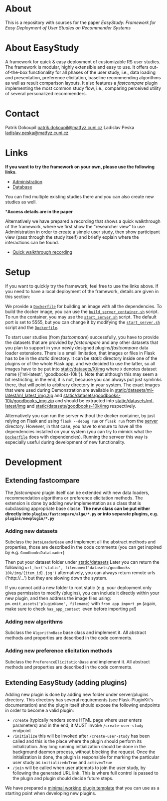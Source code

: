 # About
This is a repository with sources for the paper *EasyStudy: Framework for Easy Deployment of User Studies on Recommender Systems*

# About EasyStudy
A framework for quick & easy deployment of customizable RS user studies. The framework is modular, highly extensible and easy to use. It offers out-of-the-box functionality for all phases of the user study, i.e., data loading and presentation, preference elicitation, baseline recommending algorithms as well as result comparison layouts. It also features a  *fastcompare* plugin implementing the most common study flow, i.e., comparing perceived utility of several personalized recommenders.

# Contact
Patrik Dokoupil patrik.dokoupil@matfyz.cuni.cz
Ladislav Peska ladislav.peska@matfyz.cuni.cz

# Links
**If you want to try the framework on your own, please use the following links**.
- [Administration](https://tinyurl.com/EasyStudyAdmin)
- [Database](https://tinyurl.com/EasyStudyDb)

You can find multiple existing studies there and you can also create new studies as well.<br>

***Access details are in the paper**

Alternatively we have prepared a recording that shows a quick walkthrough of the framework, where we first show the "researcher view" to use Administration in order to create a simple user study, then show participant view (pass through the study itself) and briefly explain where the interactions can be found.
- [Quick walkthrough recording](https://tinyurl.com/EasyStudyDemo)


# Setup
If you want to quickly try the framework, feel free to use the links above. If you need to have a local deployment of the framework, details are given in this section:

We provide a [`Dockerfile`](./server/Dockerfile) for building an image with all the dependencies. To build the docker image, you can use the [`build_server_container.sh`](./server/build_server_container.sh) script.
To run the container, you may use the [`start_server.sh`](./server/start_server.sh) script. The default port is set to 5555, but you can change it by modifying the [`start_server.sh`](./server/start_server.sh) script and the [`Dockerfile`](./server/Dockerfile).

To start user studies (from *fastcompare*) successfully, you have to provide the datasets that are provided by *fastcompare* and any other datasets that you plan to support in your newly designed plugins/*fastcompare* data loader extensions. There is a small limitation, that images or files in Flask has to be in the *static* directory. It can be *static* directory inside one of the plugins or of the whole Flask app, and we decided to use the latter, so all images have to be put into [static/datasets/X/img](./server/static/datasets/X) where `X` denotes dataset name ({'ml-latest', 'goodbooks-10k'}). Note that although this may seem a bit restricting, in the end, it is not, because you can always put just symlinks there, that will point to arbitrary directory in your system. The exact images that were used during Demonstration are available in [static/datasets/ml-latest/ml_latest_img.zip](./server/static/datasets/ml-latest/ml_latest_img.zip) and [static/datasets/goodbooks-10k/goodbooks_img.zip](./server/static/datasets/goodbooks-10k/goodbooks_img.zip) and should be extracted into [static/datasets/ml-latest/img](./server/static/datasets/ml-latest/img) and [static/datasets/goodbooks-10k/img](./server/static/datasets/goodbooks-10k/img) respectively.

Alternatively you can run the server without the docker container, by just relying on Flask and using `flask --debug run` or `flask run` from the [server](./server/) directory. However, in that case, you have to ensure to have all the dependencies installed on your system (you can try to mimick what the [`Dockerfile`](./server/Dockerfile) does with dependencies). Running the serveer this way is especially useful during development of new functionality.



# Development
## Extending fastcompare
The *fastcompare* plugin itself can be extended with new data loaders, recommendation algorithms or preference elicitation methods. The extension is done by adding new implementation as a class that is subclassing appropriate base classe. **The new class can be put either directly into `plugins/fastcompare/algo/*.py` or into separate plugins, e.g. `plugins/newplugin/*.py`**
### Adding new datasets
Subclass the `DataLoaderBase` and implement all the abstract methods and properties, those are described in the code comments (you can get inspired by e.g. `GoodbooksDataLoader`)

Then put your dataset folder under [static/datasets](./server/static/datasets/)
Later you can return the following `url_for('static', filename=f'datasets/goodbooks-10k/img/{item_id}.jpg')`
alternatively, you can always return remote urls ('http://...') but they are slowing down the system.

If you cannot add a new folder to root static (e.g. your deployment only gives permission to modify /plugins), you can include it directly within your new plugin, and then address the image files using:
`pm.emit_assets('pluginName', filename)` with `from app import pm` (again, make sure to check `has_app_context `even before importing `pm`!)

### Adding new algorithms
Subclass the `AlgorithmBase` base class and implement it. All abstract methods and properties are described in the code comments.


### Adding new preference elicitation methods
Subclass the `PreferenceElicitationBase` and implement it. All abstract methods and properties are described in the code comments.

## Extending EasyStudy (adding plugins)
Adding new plugin is done by adding new folder under server/plugins directory. This directory has several requirements (see Flask-PluginKit's documentation) and the plugin itself should expose the following endpoints in order to become a valid plugin:
- `/create` (typically renders some HTML page where user enters parameters) and in the end, it MUST invoke `/create-user-study` endpoint
- `/initialize` this will be invoked after `/create-user-study` has been called and this is the place where the plugin should perform its initialization. Any long running initialization should be done in the background daemon process, without blocking the request. Once the initialization is done, the plugin is responsible for marking the particular user study as `initialized=True` and `active=True`
- `/join` will be called when user attempts to join the user study, by following the generated URL link. This is where full control is passed to the plugin and plugin should decide future steps.

We have prepared a [minimal working plugin template](./server/plugins/empty_template) that you can use as a starting point when developing new plugins.
